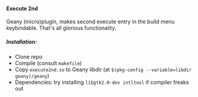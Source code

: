 #### Execute 2nd

Geany (micro)plugin, makes second execute entry in the build menu keybindable.
That's all glorious functionality.

##### Installation:
- Clone repo
- Compile (consult `makefile`)
- Copy `execute2nd.so` to Geany libdir (at `$(pkg-config --variable=libdir geany)/geany`)
- Dependencies: try installing `libgtk2.0-dev intltool` if compiler freaks out
